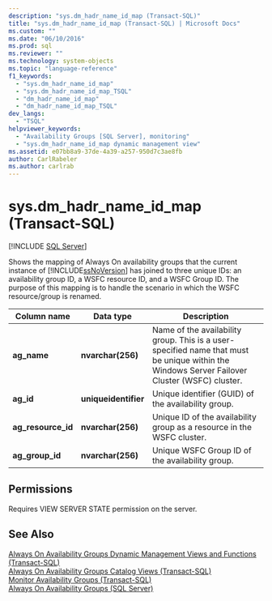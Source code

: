 ```yaml
---
description: "sys.dm_hadr_name_id_map (Transact-SQL)"
title: "sys.dm_hadr_name_id_map (Transact-SQL) | Microsoft Docs"
ms.custom: ""
ms.date: "06/10/2016"
ms.prod: sql
ms.reviewer: ""
ms.technology: system-objects
ms.topic: "language-reference"
f1_keywords: 
  - "sys.dm_hadr_name_id_map"
  - "sys.dm_hadr_name_id_map_TSQL"
  - "dm_hadr_name_id_map"
  - "dm_hadr_name_id_map_TSQL"
dev_langs: 
  - "TSQL"
helpviewer_keywords: 
  - "Availability Groups [SQL Server], monitoring"
  - "sys.dm_hadr_name_id_map dynamic management view"
ms.assetid: e07bb8a9-37de-4a39-a257-950d7c3ae8fb
author: CarlRabeler
ms.author: carlrab
---
```

# sys.dm_hadr_name_id_map (Transact-SQL)
[!INCLUDE [SQL Server](../../includes/applies-to-version/sqlserver.md)]

  Shows the mapping of Always On availability groups that the current instance of [!INCLUDE[ssNoVersion](../../includes/ssnoversion-md.md)] has joined to three unique IDs: an availability group ID, a WSFC resource ID, and a WSFC Group ID. The purpose of this mapping is to handle the scenario in which the WSFC resource/group is renamed.  
   
|Column name|Data type|Description|  
|-----------------|---------------|-----------------|  
|**ag_name**|**nvarchar(256)**|Name of the availability group. This is a user-specified name that must be unique within the Windows Server Failover Cluster (WSFC) cluster.|  
|**ag_id**|**uniqueidentifier**|Unique identifier (GUID) of the availability group.|  
|**ag_resource_id**|**nvarchar(256)**|Unique ID of the availability group as a resource in the WSFC cluster.|  
|**ag_group_id**|**nvarchar(256)**|Unique WSFC Group ID of the availability group.|  
  
## Permissions  
 Requires VIEW SERVER STATE permission on the server.  
  
## See Also  
 [Always On Availability Groups Dynamic Management Views and Functions &#40;Transact-SQL&#41;](../../relational-databases/system-dynamic-management-views/always-on-availability-groups-dynamic-management-views-functions.md)   
 [Always On Availability Groups Catalog Views &#40;Transact-SQL&#41;](../../relational-databases/system-catalog-views/always-on-availability-groups-catalog-views-transact-sql.md)   
 [Monitor Availability Groups &#40;Transact-SQL&#41;](../../database-engine/availability-groups/windows/monitor-availability-groups-transact-sql.md)   
 [Always On Availability Groups &#40;SQL Server&#41;](../../database-engine/availability-groups/windows/always-on-availability-groups-sql-server.md)  
  
  
